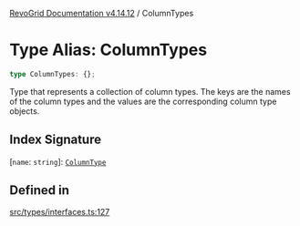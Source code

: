[RevoGrid Documentation v4.14.12](README.md) / ColumnTypes

# Type Alias: ColumnTypes

```ts
type ColumnTypes: {};
```

Type that represents a collection of column types.
The keys are the names of the column types and the values are the corresponding column type objects.

## Index Signature

 \[`name`: `string`\]: [`ColumnType`](Interface.ColumnType.md)

## Defined in

[src/types/interfaces.ts:127](https://github.com/revolist/revogrid/blob/ee1081dbd910f211c490863a4b642535e5dce01e/src/types/interfaces.ts#L127)
